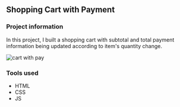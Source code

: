 ## Shopping Cart with Payment

### Project information

In this project, I built a shopping cart with subtotal and total payment information being updated according to item's quantity change.

![cart with pay](https://user-images.githubusercontent.com/89424060/209985498-8ef3c78f-2885-4549-8ffb-299801553abb.png)
### Tools used
+ HTML
+ CSS
+ JS
